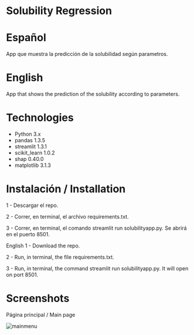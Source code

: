# Solubility Regression

# Español
App que muestra la predicción de la solubilidad según parametros.

# English
App that shows the prediction of the solubility according to parameters.

# Technologies
* Python 3.x
* pandas 1.3.5
* streamlit 1.3.1
* scikit_learn 1.0.2
* shap 0.40.0
* matplotlib 3.1.3

# Instalación / Installation
1 - Descargar el repo.

2 - Correr, en terminal, el archivo requirements.txt.

3 - Correr, en terminal, el comando streamlit run solubilityapp.py. Se abrirá en el puerto 8501.

English
1 - Download the repo.

2 - Run, in terminal, the file requirements.txt.

3 - Run, in terminal, the command streamlit run solubilityapp.py. It will open on port 8501.

# Screenshots

Página principal / Main page

![mainmenu](https://user-images.githubusercontent.com/38327663/148829018-65555599-02cd-46f5-8c32-86bbaeb2b8f1.png)
